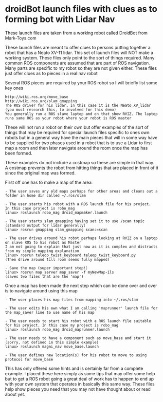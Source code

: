 # droidBot launch files with clues as to forming bot with Lidar Nav

These launch files are taken from a working robot called DroidBot from Mark-Toys.com

These launch files are meant to offer clues to persons putting together a robot that has a Neato XV-11 lidar.
This set of launch files will NOT make a working system.  These files only point to the sort of things required.
Many common ROS components are assumed that are part of ROS navigation.
Many parts are specific to my robot so they are not given either.  These files just offer clues as to pieces in a real nav robot

Several ROS pieces are required by your ROS robot so I will briefly list some key ones
      
    http://wiki.ros.org/move_base
    http://wiki.ros.org/slam_gmapping
    The ROS driver for his lidar, in this case it is the Neato XV_lidar (you must research this, to involved for this demo)
    You generally run a ROS slave laptop and on that show RVIZ. The laptop runs same ROS as your robot where your robot is ROS master

These will not run a robot on their own but offer examples of the sort of things that may be required for special launch files specific to ones own robots but in a general way have the main pieces that will in some way have to be supplied for two phases used in a robot that is to use a Lidar to first map a room and then later navigate around the room once the map has been formed.

These examples do not include a costmap so these are simple in that way.  A costmap prevents the robot from hitting things that are placed in front of it since the original map was formed.

First off one has to make a map of the area:   
     
    - The user saves any old maps perhaps for other areas and cleans out a folder in home dir called ~/.ros/slam
     
    - The user starts his robot with a ROS launch file for his project.  In this case project is robo_mag
    linux> roslaunch robo_mag droid_mapmaker.launch
     
    - The user starts slam_gmapping having set it to use /scan topic (standard output for lidar generally)
    linux> rosrun gmapping slam_gmapping scan:=scan
      
    - The user drives around his robot perhaps looking at RVIZ on a laptop on slave ROS to his robot as Master
    I am not going to explain that just now as it is complex and distracts from my simple mapping explanation
    linux> rosrun teleop_twist_keyboard teleop_twist_keyboard.py           (Then drive around till room seems fully mapped)
     
    - Save the map (super important step!)   
    linux> rosrun map_server map_saver -f myNewMap-ils                     (saves two files that are the 'map')

Once a map has been made the next step which can be done over and over is to navigate around using this map

      
    - The user places his map files from mapping into ~/.ros/slam  
      
    - The user edits his own what I am calling 'maprunner' launch file for the map_saver line to use name of his map
      
    - The user needs to start his robot with a ROS launch file suitable for his project. In this case my project is robo_mag
    linux> roslaunch robo_mag droid_maprunner.launch
      
    - The user needs to have a component such as move_base and start it (sorry, not defined in this simple example)
    linux> roslaunch magni_nav move_base.launch
      
    - The user defines new location(s) for his robot to move to using protocol for move_base

This has only offered some hints and is certainly far from a complete example.
I placed these here simply as some tips that may offer some help but to get a ROS robot going a great deal of work has to happen to end up with your own system that operates in basically this same way.   These files help show pieces you need that you may not have thought about or read about yet.
